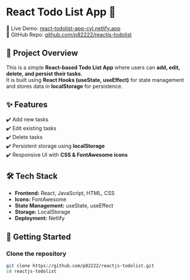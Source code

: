 # React Todo List App 📝

🚀 Live Demo: [react-todolist-app-cyl.netlify.app](https://react-todolist-app-cyl.netlify.app)  
📂 GitHub Repo: [github.com/p82222/reactjs-todolist](https://github.com/p82222/reactjs-todolist)

## 📌 Project Overview
This is a simple **React-based Todo List App** where users can **add, edit, delete, and persist their tasks**.  
It is built using **React Hooks (useState, useEffect)** for state management and stores data in **localStorage** for persistence.

## ✨ Features
✔️ Add new tasks  
✔️ Edit existing tasks  
✔️ Delete tasks  
✔️ Persistent storage using **localStorage**  
✔️ Responsive UI with **CSS & FontAwesome icons**  

## 🛠️ Tech Stack
- **Frontend:** React, JavaScript, HTML, CSS  
- **Icons:** FontAwesome  
- **State Management:** useState, useEffect  
- **Storage:** LocalStorage  
- **Deployment:** Netlify  

## 🚀 Getting Started
### Clone the repository
```sh
git clone https://github.com/p82222/reactjs-todolist.git
cd reactjs-todolist
